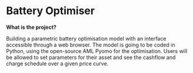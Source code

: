# Battery Optimiser

**What is the project?**

Building a parametric battery optimisation model with an interface accessible through a web browser. The model is going to be coded in Python, using the open-source AML Pyomo for the optimisation. Users will be allowed to set parameters for their asset and see the cashflow and charge schedule over a given price curve.



